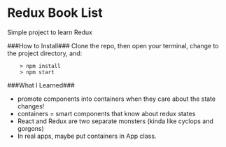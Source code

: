 # Redux Book List

Simple project to learn Redux

###How to Install###
Clone the repo, then open your terminal, change to the project directory, and:

```
	> npm install
	> npm start
```

###What I Learned###
* promote components into containers when they care about the state changes!
* containers = smart components that know about redux states
* React and Redux are two separate monsters (kinda like cyclops and gorgons)
* In real apps, maybe put containers in App class.
